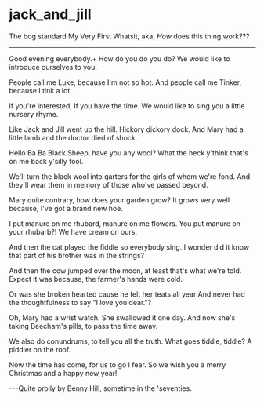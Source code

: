 # jack_and_jill
The bog standard My Very First Whatsit, aka, _How_ does this thing work???

----------------------

Good evening everybody.+
How do you do you do?
We would like to introduce
ourselves to you.

People call me Luke,
because I'm not so hot.
And people call me Tinker,
because I tink a lot.

If you're interested,
If you have the time.
We would like to sing you
a little nursery rhyme.

Like Jack and Jill went up the hill.
Hickory dickory dock.
And Mary had a little lamb and
the doctor died of shock.

Hello Ba Ba Black Sheep,
have you any wool?
What the heck y'think
that's on me back y'silly fool.

We'll turn the black wool into garters
for the girls of whom we're fond.
And they'll wear them in memory
of those who've passed beyond.

Mary quite contrary,
how does your garden grow?
It grows very well because,
I've got a brand new hoe.

I put manure on me rhubard,
manure on me flowers.
You put manure on your rhubarb?!
We have cream on ours.

And then the cat played the fiddle
so everybody sing.
I wonder did it know that 
part of his brother was in the strings?

And then the cow jumped over the moon,
at least that's what we're told.
Expect it was because,
the farmer's hands were cold.

Or was she broken hearted
cause he felt her teats all year
And never had the thoughtfulness
to say "I love you dear."?

Oh, Mary had a wrist watch.
She swallowed it one day.
And now she's taking Beecham's pills,
to pass the time away.

We also do conundrums,
to tell you all the truth.
What goes tiddle, tiddle?
A piddler on the roof.

Now the time has come,
for us to go I fear.
So we wish you a merry Christmas
and a happy new year!

---Quite prolly by Benny Hill, sometime in the 'seventies.
